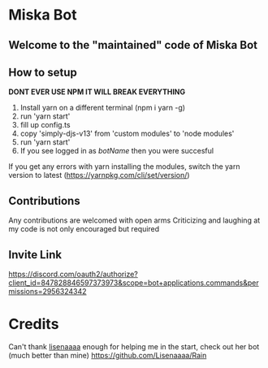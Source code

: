 # Miska Bot

## Welcome to the "maintained" code of Miska Bot

## How to setup

**DONT EVER USE NPM IT WILL BREAK EVERYTHING**
1. Install yarn on a different terminal (npm i yarn -g)
2. run 'yarn start'
3. fill up config.ts
4. copy 'simply-djs-v13' from 'custom modules' to 'node modules'
5. run 'yarn start'
6. If you see logged in as *botName* then you were succesful 

If you get any errors with yarn installing the modules, switch the yarn version to latest (https://yarnpkg.com/cli/set/version/)

## Contributions 

Any contributions are welcomed with open arms
Criticizing and laughing at my code is not only encouraged but required

## Invite Link
https://discord.com/oauth2/authorize?client_id=847828846597373973&scope=bot+applications.commands&permissions=2956324342

# Credits
Can't thank [lisenaaaa](https://github.com/Lisenaaaa) enough for helping me in the start, check out her bot (much better than mine) https://github.com/Lisenaaaa/Rain
